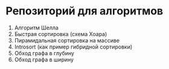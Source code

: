 # Репозиторий для алгоритмов
1. Алгоритм Шелла
2. Быстрая сортировка (схема Хоара)
3. Пирамидальная сортировка на массиве
4. Introsort (как пример гибридной сортировки)
5. Обход графа в глубину
6. Обход графа в ширину
